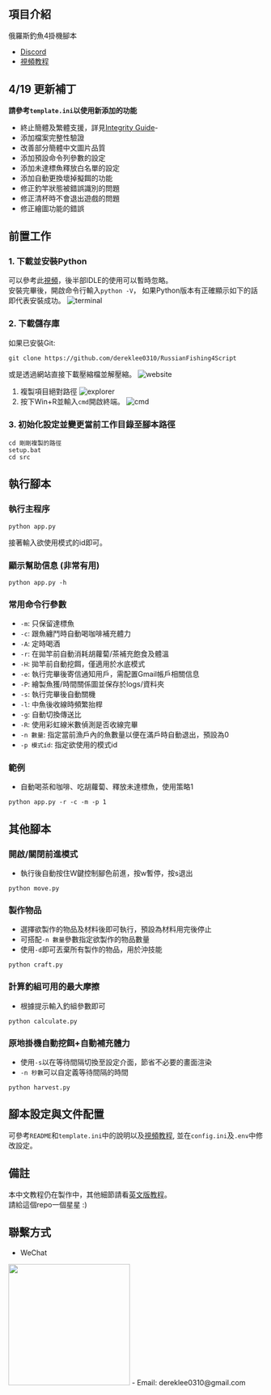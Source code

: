 ## 項目介紹
俄羅斯釣魚4掛機腳本
- [Discord](https://discord.gg/BZQWQnAMbY)
- [視頻教程](https://www.youtube.com/watch?v=znLBYoXHxkw)

## 4/19 更新補丁
**請參考`template.ini`以使用新添加的功能**
- 終止簡體及繁體支援，詳見[Integrity Guide](./integrity_guide.md)-
- 添加檔案完整性驗證
- 改善部分簡體中文圖片品質
- 添加預設命令列參數的設定
- 添加未達標魚釋放白名單的設定
- 添加自動更換壞掉擬餌的功能
- 修正釣竿狀態被錯誤識別的問題
- 修正清杯時不會退出遊戲的問題
- 修正繪圖功能的錯誤 

##  前置工作
### 1. 下載並安裝Python
可以參考此[視頻](https://www.bilibili.com/video/BV1h3411G7Br/?spm_id_from=333.337.search-card.all.click)，後半部IDLE的使用可以暫時忽略。  
安裝完畢後，開啟命令行輸入`python -V`，
如果Python版本有正確顯示如下的話即代表安裝成功。
![terminal](static/readme/terminal.png)

### 2. 下載儲存庫
如果已安裝Git:
```
git clone https://github.com/dereklee0310/RussianFishing4Script
```
或是透過網站直接下載壓縮檔並解壓縮。
![website](static/readme/website.png)

1. 複製項目絕對路徑
![explorer](static/readme/explorer.png)
2. 按下Win+R並輸入`cmd`開啟終端。
![cmd](static/readme/cmd.png)

### 3. 初始化設定並變更當前工作目錄至腳本路徑
```
cd 剛剛複製的路徑
setup.bat
cd src
``` 
## 執行腳本
### 執行主程序
```
python app.py
```
接著輸入欲使用模式的id即可。
### 顯示幫助信息 (非常有用)
```
python app.py -h
```
### 常用命令行參數
- `-m`: 只保留達標魚
- `-c`: 跟魚纏鬥時自動喝咖啡補充體力
- `-A`: 定時喝酒
- `-r`: 在拋竿前自動消耗胡蘿蔔/茶補充飽食及體溫
- `-H`: 拋竿前自動挖餌，僅適用於水底模式
- `-e`: 執行完畢後寄信通知用戶，需配置Gmail帳戶相關信息
- `-P`: 繪製魚獲/時間關係圖並保存於logs/資料夾
- `-s`: 執行完畢後自動關機
- `-l`: 中魚後收線時頻繁抬桿
- `-g`: 自動切換傳送比
- `-R`: 使用彩虹線米數偵測是否收線完畢
- `-n 數量`: 指定當前漁戶內的魚數量以便在滿戶時自動退出，預設為0
- `-p 模式id`: 指定欲使用的模式id
### 範例
- 自動喝茶和咖啡、吃胡蘿蔔、釋放未達標魚，使用策略1
```
python app.py -r -c -m -p 1
```

## 其他腳本
### 開啟/關閉前進模式
- 執行後自動按住W鍵控制腳色前進，按w暫停，按s退出
```
python move.py
```

### 製作物品
- 選擇欲製作的物品及材料後即可執行，預設為材料用完後停止
- 可搭配`-n 數量`參數指定欲製作的物品數量
- 使用`-d`即可丟棄所有製作的物品，用於沖技能
```
python craft.py
```

### 計算釣組可用的最大摩擦
- 根據提示輸入釣組參數即可
```
python calculate.py
```

### 原地掛機自動挖餌+自動補充體力
- 使用`-s`以在等待間隔切換至設定介面，節省不必要的畫面渲染
- `-n 秒數`可以自定義等待間隔的時間
```
python harvest.py
```

## 腳本設定與文件配置
可參考`README`和`template.ini`中的說明以及[視頻教程](https://www.youtube.com/watch?v=znLBYoXHxkw), 並在`config.ini`及`.env`中修改設定。

## 備註
本中文教程仍在製作中，其他細節請看[英文版教程](README.md)。  
請給這個repo一個星星 :)

## 聯繫方式
- WeChat  
<img src="static/readme/wechat.jpg" width="240">
- Email: dereklee0310@gmail.com